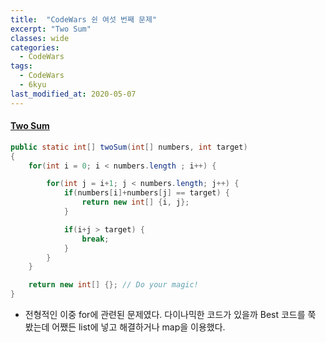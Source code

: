 ```yaml
---
title:  "CodeWars 쉰 여섯 번째 문제"
excerpt: "Two Sum"
classes: wide
categories:
  - CodeWars
tags:
  - CodeWars
  - 6kyu
last_modified_at: 2020-05-07
---
```


#### [Two Sum](https://www.codewars.com/kata/52c31f8e6605bcc646000082)

```java
public static int[] twoSum(int[] numbers, int target)
{
    for(int i = 0; i < numbers.length ; i++) {

        for(int j = i+1; j < numbers.length; j++) {
            if(numbers[i]+numbers[j] == target) {
                return new int[] {i, j};
            }

            if(i+j > target) {
                break;
            }
        }
    }

    return new int[] {}; // Do your magic!
}
```

*  전형적인 이중 for에 관련된 문제였다. 다이나믹한 코드가 있을까 Best 코드를 쭉 봤는데 어쨌든 list에 넣고 해결하거나 map을 이용했다. 
